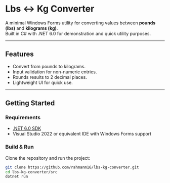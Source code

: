 # Lbs ↔ Kg Converter

A minimal Windows Forms utility for converting values between **pounds (lbs)** and **kilograms (kg)**.  
Built in C# with .NET 6.0 for demonstration and quick utility purposes.

---

## Features
- Convert from pounds to kilograms.
- Input validation for non-numeric entries.
- Rounds results to 2 decimal places.
- Lightweight UI for quick use.

---

## Getting Started

### Requirements
- [.NET 6.0 SDK](https://dotnet.microsoft.com/en-us/download)
- Visual Studio 2022 or equivalent IDE with Windows Forms support

### Build & Run
Clone the repository and run the project:

```bash
git clone https://github.com/rahmanm16/lbs-kg-converter.git
cd lbs-kg-converter/src
dotnet run
